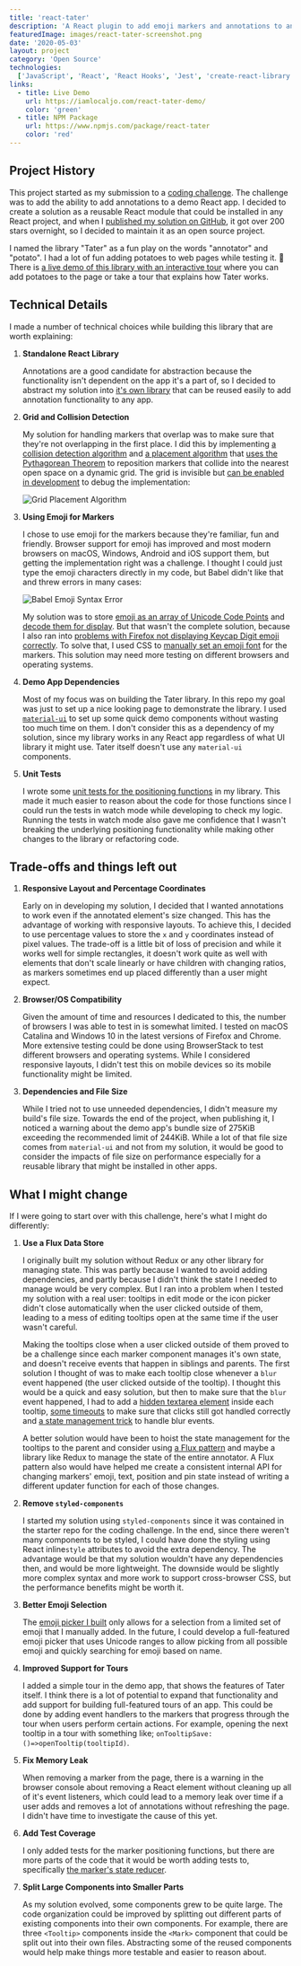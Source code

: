 ```yaml
---
title: 'react-tater'
description: 'A React plugin to add emoji markers and annotations to any element on a page. With algorithms for collision detection and finding nearest points.'
featuredImage: images/react-tater-screenshot.png
date: '2020-05-03'
layout: project
category: 'Open Source'
technologies:
  ['JavaScript', 'React', 'React Hooks', 'Jest', 'create-react-library', 'styled-components', 'Unicode Emoji', 'Collision Detection']
links:
  - title: Live Demo
    url: https://iamlocaljo.com/react-tater-demo/
    color: 'green'
  - title: NPM Package
    url: https://www.npmjs.com/package/react-tater
    color: 'red'
---
```


## Project History

This project started as my submission to a [coding challenge](https://github.com/graphy-engineering/graphy-react-challenge). The challenge was to add the ability to add annotations to a demo React app. I decided to create a solution as a reusable React module that could be installed in any React project, and when I [published my solution on GitHub](https://github.com/localjo/react-tater), it got over 200 stars overnight, so I decided to maintain it as an open source project.

I named the library "Tater" as a fun play on the words "annotator" and "potato". I had a lot of fun adding potatoes to web pages while testing it. 🥔 There is [a live demo of this library with an interactive tour](https://iamlocaljo.com/react-tater-demo/) where you can add potatoes to the page or take a tour that explains how Tater works.

## Technical Details

I made a number of technical choices while building this library that are worth explaining:

1. **Standalone React Library**

   Annotations are a good candidate for abstraction because the functionality
   isn't dependent on the app it's a part of, so I decided to abstract my
   solution into [it's own library](https://github.com/localjo/react-tater/)
   that can be reused easily to add annotation functionality to any app.

2. **Grid and Collision Detection**

   My solution for handling markers that overlap was to make sure that they're
   not overlapping in the first place. I did this by implementing [a collision detection algorithm](https://github.com/localjo/react-tater/blob/master/src/position.js#L1-L9)
   and [a placement algorithm](https://github.com/localjo/react-tater/blob/master/src/position.js#L92-L111)
   that [uses the Pythagorean Theorem](https://github.com/localjo/react-tater/blob/master/src/position.js#L34)
   to reposition markers that collide into the nearest open space on a dynamic
   grid. The grid is invisible but [can be enabled in development](https://github.com/localjo/react-tater/blob/master/src/index.js#L38)
   to debug the implementation:

   ![Grid Placement Algorithm](./dynamic-placement-grid.png)

3. **Using Emoji for Markers**

   I chose to use emoji for the markers because they're familiar, fun and
   friendly. Browser support for emoji has improved and most modern browsers on
   macOS, Windows, Android and iOS support them, but getting the implementation
   right was a challenge. I thought I could just type the emoji characters
   directly in my code, but Babel didn't like that and threw errors in many
   cases:

   ![Babel Emoji Syntax Error](./babel-potato-error.png)

   My solution was to store [emoji as an array of Unicode Code Points](https://github.com/localjo/react-tater/blob/master/src/emojis.js#L60)
   and [decode them for display](https://github.com/localjo/react-tater/blob/master/src/marker.js#L260).
   But that wasn't the complete solution, because I also ran into [problems with Firefox not displaying Keycap Digit emoji correctly](https://bugzilla.mozilla.org/show_bug.cgi?id=1608548).
   To solve that, I used CSS to [manually set an emoji font](https://github.com/localjo/react-tater/blob/master/src/marker.js#L20)
   for the markers. This solution may need more testing on different browsers
   and operating systems.

4. **Demo App Dependencies**

   Most of my focus was on building the Tater library. In this repo my goal was
   just to set up a nice looking page to demonstrate the library. I used [`material-ui`](https://material-ui.com/)
   to set up some quick demo components without wasting too much time on them.
   I don't consider this as a dependency of my solution, since my library works
   in any React app regardless of what UI library it might use. Tater itself
   doesn't use any `material-ui` components.

5. **Unit Tests**

   I wrote some [unit tests for the positioning functions](https://github.com/localjo/react-tater/blob/master/src/position.test.js)
   in my library. This made it much easier to reason about the code for those
   functions since I could run the tests in watch mode while developing to
   check my logic. Running the tests in watch mode also gave me confidence
   that I wasn't breaking the underlying positioning functionality while
   making other changes to the library or refactoring code.

## Trade-offs and things left out

1. **Responsive Layout and Percentage Coordinates**

   Early on in developing my solution, I decided that I wanted annotations to
   work even if the annotated element's size changed. This has the advantage of
   working with responsive layouts. To achieve this, I decided to use percentage
   values to store the `x` and `y` coordinates instead of pixel values. The
   trade-off is a little bit of loss of precision and while it works well for
   simple rectangles, it doesn't work quite as well with elements that don't
   scale linearly or have children with changing ratios, as markers sometimes
   end up placed differently than a user might expect.

2. **Browser/OS Compatibility**

   Given the amount of time and resources I dedicated to this, the number of
   browsers I was able to test in is somewhat limited. I tested on macOS
   Catalina and Windows 10 in the latest versions of Firefox and Chrome. More
   extensive testing could be done using BrowserStack to test different browsers
   and operating systems. While I considered responsive layouts, I didn't test
   this on mobile devices so its mobile functionality might be limited.

3. **Dependencies and File Size**

   While I tried not to use unneeded dependencies, I didn't measure my build's
   file size. Towards the end of the project, when publishing it, I noticed a
   warning about the demo app's bundle size of 275KiB exceeding the recommended
   limit of 244KiB. While a lot of that file size comes from `material-ui` and
   not from my solution, it would be good to consider the impacts of file size
   on performance especially for a reusable library that might be installed
   in other apps.

## What I might change

If I were going to start over with this challenge, here's what I might do differently:

1. **Use a Flux Data Store**

   I originally built my solution without Redux or any other library for
   managing state. This was partly because I wanted to avoid adding
   dependencies, and partly because I didn't think the state I needed to manage
   would be very complex. But I ran into a problem when I tested my solution
   with a real user: tooltips in edit mode or the icon picker didn't close
   automatically when the user clicked outside of them, leading to a mess of
   editing tooltips open at the same time if the user wasn't careful.

   Making the tooltips close when a user clicked outside of them proved to be a
   challenge since each marker component manages it's own state, and doesn't
   receive events that happen in siblings and parents. The first solution I
   thought of was to make each tooltip close whenever a `blur` event happened
   (the user clicked outside of the tooltip). I thought this would be
   a quick and easy solution, but then to make sure that the `blur` event
   happened, I had to add a [hidden textarea element](https://github.com/localjo/react-tater/blob/master/src/marker.js#L263)
   inside each tooltip, [some timeouts](https://github.com/localjo/react-tater/blob/master/src/marker.js#L184-L205)
   to make sure that clicks still got handled correctly and [a state management trick](https://github.com/localjo/react-tater/blob/master/src/marker.js#L107-L114)
   to handle blur events.

   A better solution would have been to hoist the state management for the
   tooltips to the parent and consider using [a Flux pattern](https://facebook.github.io/flux/)
   and maybe a library like Redux to manage the state of the entire annotator.
   A Flux pattern also would have helped me create a consistent internal API
   for changing markers' emoji, text, position and pin state instead of writing
   a different updater function for each of those changes.

2. **Remove `styled-components`**

   I started my solution using `styled-components` since it was contained in
   the starter repo for the coding challenge. In the end, since there weren't many components
   to be styled, I could have done the styling using React inline`style`
   attributes to avoid the extra dependency. The advantage would be that my
   solution wouldn't have any dependencies then, and would be more lightweight.
   The downside would be slightly more complex syntax and more work to support
   cross-browser CSS, but the performance benefits might be worth it.

3. **Better Emoji Selection**

   The [emoji picker I built](https://github.com/localjo/react-tater/blob/master/src/marker.js#L248-L274)
   only allows for a selection from a limited set of emoji that I manually
   added. In the future, I could develop a full-featured emoji picker that uses
   Unicode ranges to allow picking from all possible emoji and quickly
   searching for emoji based on name.

4. **Improved Support for Tours**

   I added a simple tour in the demo app, that shows the features of Tater
   itself. I think there is a lot of potential to expand that functionality
   and add support for building full-featured tours of an app. This could be
   done by adding event handlers to the markers that progress through the tour
   when users perform certain actions. For example, opening the next tooltip in
   a tour with something like; `onTooltipSave: ()=>openTooltip(tooltipId)`.

5. **Fix Memory Leak**

   When removing a marker from the page, there is a warning in the browser
   console about removing a React element without cleaning up all of it's
   event listeners, which could lead to a memory leak over time if a user
   adds and removes a lot of annotations without refreshing the page. I didn't
   have time to investigate the cause of this yet.

6. **Add Test Coverage**

   I only added tests for the marker positioning functions, but there are more
   parts of the code that it would be worth adding tests to, specifically [the
   marker's state reducer](https://github.com/localjo/react-tater/blob/master/src/marker.js#L102-L138).

7. **Split Large Components into Smaller Parts**

   As my solution evolved, some components grew to be quite large. The code
   organization could be improved by splitting out different parts of existing
   components into their own components. For example, there are three
   `<Tooltip>` components inside the `<Mark>` component that could be split
   out into their own files. Abstracting some of the reused components would
   help make things more testable and easier to reason about.
